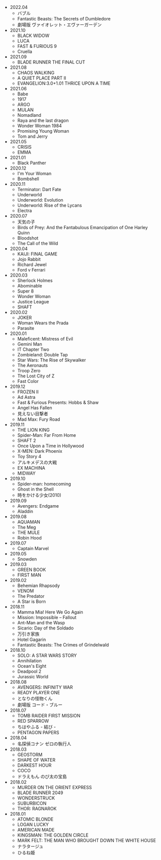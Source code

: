 * 2022.04
	* バブル
	* Fantastic Beasts: The Secrets of Dumbledore
	* 劇場版 ヴァイオレット・エヴァーガーデン
* 2021.10
	* BLACK WIDOW
	* LUCA
	* FAST & FURIOUS 9
	* Cruella
* 2021.09
	* BLADE RUNNER THE FINAL CUT
* 2021.08
	* CHAOS WALKING
	* A QUIET PLACE PART II
	* EVANGELION:3.0+1.01 THRICE UPON A TIME
* 2021.06
	* Babe
	* 1917
	* ARGO
	* MULAN
	* Nomadland
	* Raya and the last dragon
	* Wonder Woman 1984
	* Promising Young Woman
	* Tom and Jerry
* 2021.05
	* CRISIS
	* EMMA
* 2021.01
	* Black Panther
* 2020.12
	* I'm Your Woman
	* Bombshell
* 2020.11
	* Terminator: Dart Fate
	* Underworld
	* Underworld: Evolution
	* Underworld: Rise of the Lycans
	* Electra
* 2020.07
	* 天気の子
	* Birds of Prey: And the Fantabulous Emancipation of One Harley Quinn
	* Bloodshot
	* The Call of the Wild
* 2020.04
	* KAIJI: FINAL GAME
	* Jojo Rabbit
	* Richard Jewel
	* Ford v Ferrari
* 2020.03
	* Sherlock Holmes
	* Abominable
	* Super 8
	* Wonder Woman
	* Justice League
	* SHAFT
* 2020.02
	* JOKER
	* Woman Wears the Prada
	* Parasite
* 2020.01
	* Maleficent: Mistress of Evil
	* Gemini Man
	* IT Chapter Two
	* Zombieland: Double Tap
	* Star Wars: The Rise of Skywalker
	* The Aeronauts
	* Troop Zero
	* The Lost City of Z
	* Fast Color
* 2019.12
	* FROZEN II
	* Ad Astra
	* Fast & Furious Presents: Hobbs & Shaw
	* Angel Has Fallen
	* 見えない目撃者
	* Mad Max: Fury Road
* 2019.11
	* THE LION KING
	* Spider-Man: Far From Home
	* SHAFT 2
	* Once Upon a Time in Hollywood
	* X-MEN: Dark Phoenix
	* Toy Story 4
	* アルキメデスの大戦
	* EX MACHINA
	* MIDWAY
* 2019.10
	* Spider-man: homecoming
	* Ghost in the Shell
	* 時をかける少女(2010)
* 2019.09
	* Avengers: Endgame
	* Aladdin
* 2019.08
	* AQUAMAN
	* The Meg
	* THE MULE
	* Robin Hood
* 2019.07
	* Captain Marvel
* 2019.05
	* Snowden
* 2019.03
	* GREEN BOOK
	* FIRST MAN
* 2019.02
	* Behemian Rhapsody
	* VENOM
	* The Predator
	* A Star is Born
* 2018.11
	* Mamma Mia! Here We Go Again
	* Mission: Impossible – Fallout
	* Ant-Man and the Wasp
	* Sicario: Day of the Soldado
	* 万引き家族
	* Hotel Gagarin
	* Fantastic Beasts: The Crimes of Grindelwald
* 2018.10
	* SOLO: A STAR WARS STORY
	* Annihilation
	* Ocean's Eight
	* Deadpool 2
	* Jurassic World
* 2018.08
	* AVENGERS: INFINITY WAR
	* READY PLAYER ONE
	* となりの怪物くん
	* 劇場版 コード・ブルー
* 2018.07
	* TOMB RAIDER FIRST MISSION
	* RED SPARROW
	* ちはやふる - 結び -
	* PENTAGON PAPERS
* 2018.04
	* 名探偵コナン ゼロの執行人
* 2018.03
	* GEOSTORM
	* SHAPE OF WATER
	* DARKEST HOUR
	* COCO
	* ドラえもん のび太の宝島
* 2018.02
	* MURDER ON THE ORIENT EXPRESS
	* BLADE RUNNER 2049
	* WONDERSTRUCK
	* SUBURBICON
	* THOR: RAGNAROK
* 2018.01
	* ATOMIC BLONDE
	* LOGAN LUCKY
 	* AMERICAN MADE
 	* KINGSMAN: THE GOLDEN CIRCLE
 	* MARK FELT: THE MAN WHO BROUGHT DOWN THE WHITE HOUSE
	* ナラタージュ
	* ひるね姫
